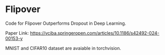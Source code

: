 # Flipover

Code for Flipover Outperforms Dropout in Deep Learning.

Paper Link: https://vciba.springeropen.com/articles/10.1186/s42492-024-00153-y

MNIST and CIFAR10 dataset are avaiable in torchvision.
